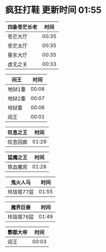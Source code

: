# 疯狂打鞋 更新时间 01:55

| 四象苍茫长老   | 时间    |
|--------|-------|
| 苍茫大厅 | 00:35 |
| 苍茫太厅 | 00:35 |
| 葵东大厅 | 00:35 |
| 虚无之关 | 00:33 |

| 间王   | 时间    |
|--------|-------|
| 地狱1重 | 00:06 |
| 地狱2重 | 00:07 |
| 地狱重 | 00:06 |
| 阎王 | 00:01 |

| 叹息之王   | 时间    |
|--------|-------|
| 叹息回廊 | 01:29 |

| 猛魔之王   | 时间    |
|--------|-------|
| 铁血魔宫 | 01:28 |

| 鬼火人马   | 时间    |
|--------|-------|
| 玲珑塔77层 | 01:55 |

| 魔界巨兽   | 时间    |
|--------|-------|
| 玲珑塔76层 | 01:49 |

| 酆都大帝   | 时间    |
|--------|-------|
| 阎王 | 00:03 |
